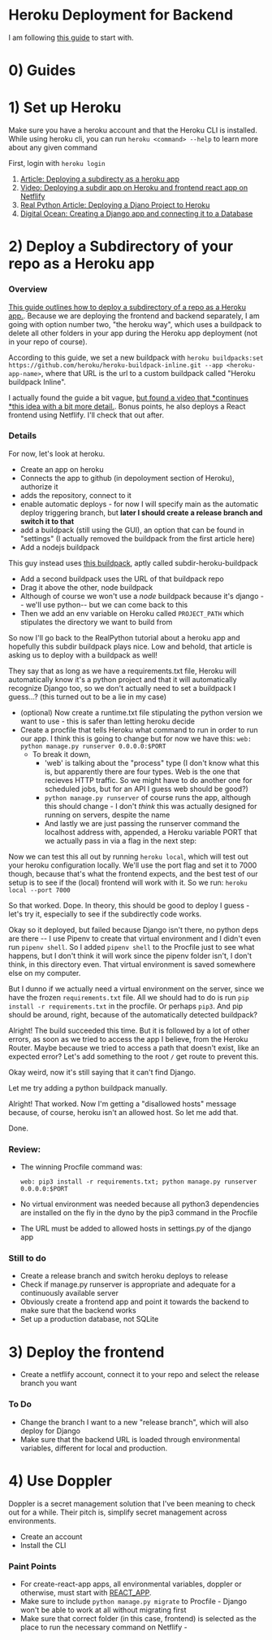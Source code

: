 # Heroku Deployment for Backend
I am following [this guide](https://realpython.com/django-hosting-on-heroku/) to start with.

# 0) Guides



# 1) Set up Heroku
Make sure you have a heroku account and that the Heroku CLI is installed.
While using heroku cli, you can run `heroku <command> --help` to learn more about any given command

First, login with `heroku login`
1. [Article: Deploying a subdirecty as a heroku app](https://jtway.co/deploying-subdirectory-projects-to-heroku-f31ed65f3f2)
2. [Video: Deploying a subdir app on Heroku and frontend react app on Netflify](https://www.youtube.com/watch?v=rSkxia0ZZQ0)
3. [Real Python Article: Deploying a Djano Project to Heroku](https://realpython.com/django-hosting-on-heroku/)
4. [Digital Ocean: Creating a Django app and connecting it to a Database](https://www.digitalocean.com/community/tutorials/how-to-create-a-django-app-and-connect-it-to-a-database)

# 2) Deploy a Subdirectory of your repo as a Heroku app

### Overview

[This guide outlines how to deploy a subdirectory of a repo as a Heroku app.](https://jtway.co/deploying-subdirectory-projects-to-heroku-f31ed65f3f2). Because we are deploying the frontend and backend separately, I am going with option number two, "the heroku way", which uses a buildpack to delete all other folders in your app during the Heroku app deployment (not in your repo of course).

According to this guide, we set a new buildpack with `heroku buildpacks:set https://github.com/heroku/heroku-buildpack-inline.git --app <heroku-app-name>`, where that URL is the url to a custom buildpack called "Heroku buildpack Inline".

I actually found the guide a bit vague, [but found a video that *continues *this idea with a bit more detail.](https://www.youtube.com/watch?v=rSkxia0ZZQ0). Bonus points, he also deploys a React frontend using Netflify. I'll check that out after.

### Details
For now, let's look at heroku.
- Create an app on heroku
- Connects the app to github (in depoloyment section of Heroku), authorize it
- adds the repository, connect to it
- enable automatic deploys - for now I will specify main as the automatic deploy triggering branch, but **later I should create a release branch and switch it to that**
- add a buildpack (still using the GUI), an option that can be found in "settings" (I actually removed the buildpack from the first article here)
- Add a nodejs buildpack

This guy instead uses [this buildpack](https://github.com/timanovsky/subdir-heroku-buildpack), aptly called subdir-heroku-buildpack

- Add a second buildpack uses the URL of that buildpack repo
- Drag it above the other, node buildpack
- Although of course we won't use a *node* buildpack because it's django -- we'll use python-- but we can come back to this
- Then we add an env variable on Heroku called `PROJECT_PATH` which stipulates the directory we want to build from

So now I'll go back to the RealPython tutorial about a heroku app and hopefully this subdir buildpack plays nice. Low and behold, that article is asking us to deploy with a buildpack as well!

They say that as long as we have a requirements.txt file, Heroku will automatically know it's a python project and that it will automatically recognize Django too, so we don't actually need to set a buildpack I guess...? (this turned out to be a lie in my case)

- (optional) Now create a runtime.txt file stipulating the python version we want to use - this is safer than letting heroku decide
- Create a procfile that tells Heroku what command to run in order to run our app. I think this is going to change but for now we have this: `web: python manage.py runserver 0.0.0.0:$PORT`
    - To break it down,
      - 'web' is talking about the "process" type (I don't know what this is, but apparently there are four types. Web is the one that recieves HTTP traffic. So we might have to do another one for scheduled jobs, but for an API I guess web should be good?)
      - `python manage.py runserver` of course runs the app, although this should change - I don't *think* this was actually designed for running on servers, despite the name
      - And lastly we are just passing the runserver command the localhost address with, appended, a Heroku variable PORT that we actually pass in via a flag in the next step:

Now we can test this all out by running `heroku local`, which will test out your heroku configuration locally.
We'll use the port flag and set it to 7000 though, because that's what the frontend expects, and the best test of our setup is to see if the (local) frontend will work with it. So we run:
`heroku local --port 7000`

So that worked. Dope. In theory, this should be good to deploy I guess - let's try it, especially to see if the subdirectly code works.

Okay so it deployed, but failed because Django isn't there, no python deps are there -- I use Pipenv to create that virtual environment and I didn't even run `pipenv shell`. So I added `pipenv shell` to the Procfile just to see what happens, but I don't think it will work since the pipenv folder isn't, I don't think, in this directory even. That virtual environment is saved somewhere else on my computer.

But I dunno if we actually need a virtual environment on the server, since we have the frozen `requirements.txt` file. All we should had to do is run `pip install -r requirements.txt` in the procfile. Or perhaps `pip3`. And pip should be around, right, because of the automatically detected buildpack?

Alright! The build succeeded this time. But it is followed by a lot of other errors, as soon as we tried to access the app I believe, from the Heroku Router. Maybe because we tried to access a path that doesn't exist, like an expected error? Let's add something to the root `/` get route to prevent this.

Okay weird, now it's still saying that it can't find Django.

Let me try adding a python buildpack manually.

Alright! That worked. Now I'm getting a "disallowed hosts" message because, of course, heroku isn't an allowed host. So let me add that.

Done.

### Review:
- The winning Procfile command was:

    ```web: pip3 install -r requirements.txt; python manage.py runserver 0.0.0.0:$PORT```

- No virtual environment was needed because all python3 dependencies are installed on the fly in the dyno by the pip3 command in the Procfile
- The URL must be added to allowed hosts in settings.py of the django app

### Still to do
- Create a release branch and switch heroku deploys to release
- Check if manage.py runserver is appropriate and adequate for a continuously available server
- Obviously create a frontend app and point it towards the backend to make sure that the backend works
- Set up a production database, not SQLite

# 3) Deploy the frontend
- Create a netflify account, connect it to your repo and select the release branch you want


### To Do
- Change the branch I want to a new "release branch", which will also deploy for Django
- Make sure that the backend URL is loaded through environmental variables, different for local and production.

# 4) Use Doppler
Doppler is a secret management solution that I've been meaning to check out for a while. Their pitch is, simplify secret management across environments.

- Create an account
- Install the CLI

### Paint Points
- For create-react-app apps, all environmental variables, doppler or otherwise, must start with [REACT_APP](https://create-react-app.dev/docs/adding-custom-environment-variables/).
- Make sure to include `python manage.py migrate` to Procfile - Django won't be able to work at all without migrating first
- Make sure that correct folder (in this case, frontend) is selected as the place to run the necessary command on Netflify - 